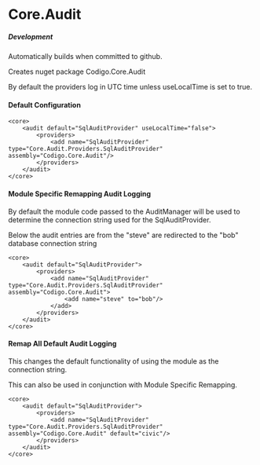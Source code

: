 Core.Audit
======================

##### Development

Automatically builds when committed to github.

Creates nuget package Codigo.Core.Audit

By default the providers log in UTC time unless useLocalTime is set to true.

#### Default Configuration

```
<core>
	<audit default="SqlAuditProvider" useLocalTime="false">
		<providers>
			<add name="SqlAuditProvider" type="Core.Audit.Providers.SqlAuditProvider" assembly="Codigo.Core.Audit"/>
		</providers>
	</audit>
</core>
```

#### Module Specific Remapping Audit Logging

By default the module code passed to the AuditManager will be used to determine the connection string used for the SqlAuditProvider.

Below the audit entries are from the "steve" are redirected to the "bob" database connection string

```
<core>
	<audit default="SqlAuditProvider">
		<providers>
			<add name="SqlAuditProvider" type="Core.Audit.Providers.SqlAuditProvider" assembly="Codigo.Core.Audit">
				<add name="steve" to="bob"/>
			</add>
		</providers>
	</audit>
</core>
```

#### Remap All Default Audit Logging

This changes the default functionality of using the module as the connection string.

This can also be used in conjunction with Module Specific Remapping.

```
<core>
	<audit default="SqlAuditProvider">
		<providers>
			<add name="SqlAuditProvider" type="Core.Audit.Providers.SqlAuditProvider" assembly="Codigo.Core.Audit" default="civic"/>
		</providers>
	</audit>
</core>
```
